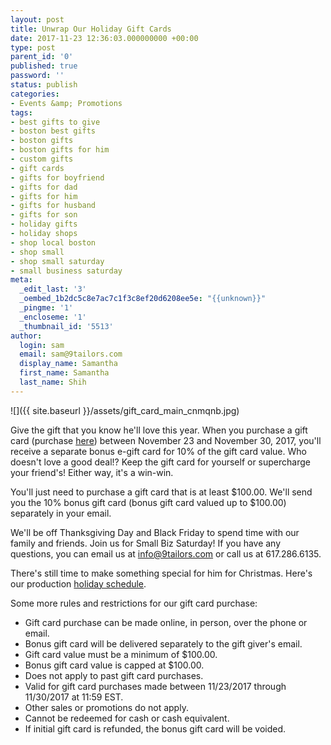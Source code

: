 ```yaml
---
layout: post
title: Unwrap Our Holiday Gift Cards
date: 2017-11-23 12:36:03.000000000 +00:00
type: post
parent_id: '0'
published: true
password: ''
status: publish
categories:
- Events &amp; Promotions
tags:
- best gifts to give
- boston best gifts
- boston gifts
- boston gifts for him
- custom gifts
- gift cards
- gifts for boyfriend
- gifts for dad
- gifts for him
- gifts for husband
- gifts for son
- holiday gifts
- holiday shops
- shop local boston
- shop small
- shop small saturday
- small business saturday
meta:
  _edit_last: '3'
  _oembed_1b2dc5c8e7ac7c1f3c8ef20d6208ee5e: "{{unknown}}"
  _pingme: '1'
  _encloseme: '1'
  _thumbnail_id: '5513'
author:
  login: sam
  email: sam@9tailors.com
  display_name: Samantha
  first_name: Samantha
  last_name: Shih
---
```

![]({{ site.baseurl }}/assets/gift_card_main_cnmqnb.jpg)

Give the gift that you know he'll love this year. When you purchase a gift card (purchase [here](https://9tailors.punchey.com/giftcards)) between November 23 and November 30, 2017, you'll receive a separate bonus e-gift card for 10% of the gift card value. Who doesn't love a good deal!? Keep the gift card for yourself or supercharge your friend's! Either way, it's a win-win.

You'll just need to purchase a gift card that is at least $100.00. We'll send you the 10% bonus gift card (bonus gift card valued up to $100.00) separately in your email.

We'll be off Thanksgiving Day and Black Friday to spend time with our family and friends. Join us for Small Biz Saturday! If you have any questions, you can email us at [info@9tailors.com](mailto:info@9tailors.com) or call us at 617.286.6135.

There's still time to make something special for him for Christmas. Here's our production [holiday schedule](http://blog.9tailors.com/2017/11/our-november-holiday-schedule/).

Some more rules and restrictions for our gift card purchase:

*   Gift card purchase can be made online, in person, over the phone or email.
*   Bonus gift card will be delivered separately to the gift giver's email.
*   Gift card value must be a minimum of $100.00.
*   Bonus gift card value is capped at $100.00.
*   Does not apply to past gift card purchases.
*   Valid for gift card purchases made between 11/23/2017 through 11/30/2017 at 11:59 EST.
*   Other sales or promotions do not apply.
*   Cannot be redeemed for cash or cash equivalent.
*   If initial gift card is refunded, the bonus gift card will be voided.